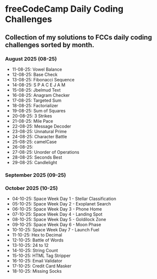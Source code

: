 # freeCodeCamp Daily Coding Challenges

## Collection of my solutions to FCCs daily coding challenges sorted by month.

### August 2025 (08-25)
- 11-08-25: Vowel Balance
- 12-08-25: Base Check
- 13-08-25: Fibonacci Sequence
- 14-08-25: S P A C E J A M
- 15-08-25: Jbelmud Text
- 16-08-25: Anagram Checker
- 17-08-25: Targeted Sum
- 18-08-25: Factorializer
- 19-08-25: Sum of Squares
- 20-08-25: 3 Strikes
- 21-08-25: Mile Pace
- 22-08-25: Message Decoder
- 23-08-25: Unnatural Prime
- 24-08-25: Character Battle
- 25-08-25: camelCase
- 26-08-25:
- 27-08-25: Unorder of Operations
- 28-08-25: Seconds Best
- 29-08-25: Candlelight

### September 2025 (09-25)

### October 2025 (10-25)
- 04-10-25: Space Week Day 1 - Stellar Classification
- 05-10-25: Space Week Day 2 - Exoplanet Search
- 06-10-25: Space Week Day 3 - Phone Home
- 07-10-25: Space Week Day 4 - Landing Spot
- 08-10-25: Space Week Day 5 - Goldilock Zone
- 09-10-25: Space Week Day 6 - Moon Phase
- 10-10-25: Space Week Day 7 - Launch Fuel
- 11-10-25: Hex to Decimal
- 12-10-25: Battle of Words
- 13-10-25: 24 to 12
- 14-10-25: String Count
- 15-10-25: HTML Tag Stripper
- 16-10-25: Email Validator
- 17-10-25: Credit Card Masker
- 18-10-25: Missing Socks